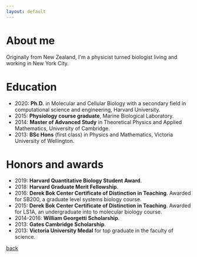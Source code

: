 ```yaml
---
layout: default
---
```


# About me
Originally from New Zealand, I'm a physicist turned biologist living and working in New York City. 

# Education
- 2020: **Ph.D.** in Molecular and Cellular Biology with a secondary field in computational science and engineering, Harvard University.
- 2015: **Physiology course graduate**, Marine Biological Laboratory.
- 2014: **Master of Advanced Study** in Theoretical Physics and Applied Mathematics, University of Cambridge.
- 2013: **BSc Hons** (first class) in Physics and Mathematics, Victoria University of Wellington.

# Honors and awards
- 2019: **Harvard Quantitative Biology Student Award**.
- 2018: **Harvard Graduate Merit Fellowship**.
- 2016: **Derek Bok Center Certificate of Distinction in Teaching**. Awarded for SB200, a graduate level systems biology course.
- 2015: **Derek Bok Center Certificate of Distinction in Teaching**. Awarded for LS1A, an undergraduate into to molecular biology course.
- 2014-2016: **William Georgetti Scholarship**.
- 2013: **Gates Cambridge Scholarship**.
- 2013: **Victoria University Medal** for top graduate in the faculty of science.


[back](./)
